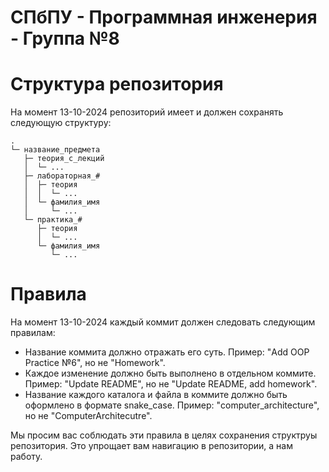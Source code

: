 # СПбПУ - Программная инженерия - Группа №8
# Структура репозитория
На момент 13-10-2024 репозиторий имеет и должен сохранять следующую структуру:
```
.
└─ название_предмета
   ├─ теория_с_лекций
   │  └─ ...
   ├─ лабораторная_#
   │  ├─ теория
   │  │  └─ ...
   │  └─ фамилия_имя
   │     └─ ...
   └─ практика_#
      ├─ теория
      │  └─ ...
      └─ фамилия_имя
         └─ ...
```
# Правила
На момент 13-10-2024 каждый коммит должен следовать следующим правилам:
* Название коммита должно отражать его суть. Пример:
  "Add OOP Practice №6", но не "Homework".
* Каждое изменение должно быть выполнено в отдельном коммите. Пример:
  "Update README", но не "Update README, add homework".
* Название каждого каталога и файла в коммите должно быть оформлено в формате snake_case. Пример:
  "computer_architecture", но не "ComputerArchitecutre".

Мы просим вас соблюдать эти правила в целях сохранения структруы репозитория. Это упрощает вам навигацию в репозитории, а нам работу.
